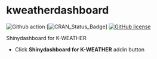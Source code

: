 # kweatherdashboard

![Github action](https://github.com/zarathucorp/kweatherdashboard/workflows/.github/workflows/Rcheck.yml/badge.svg)
[![CRAN\_Status\_Badge](https://www.r-pkg.org/badges/version/kweatherdashboard)]
[![GitHub license](https://img.shields.io/github/license/zarathucorp/kweatherdashboard.svg)](https://github.com/zarathucorp/kweatherdashboard/blob/master/LICENSE)


Shinydashboard for K-WEATHER

* Click **Shinydashboard for K-WEATHER** addin button